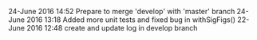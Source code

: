 24-June 2016 14:52 Prepare to merge 'develop' with 'master' branch
24-June 2016 13:18 Added more unit tests and fixed bug in withSigFigs()
22-June 2016 12:48 create and update log in develop branch
